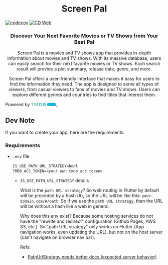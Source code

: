 <h1 align="center"><b>
  Screen Pal
</b></h1>

[![codecov](https://codecov.io/github/KeidsID/screen_pal/graph/badge.svg?token=G20RM8PYOH)](https://codecov.io/github/KeidsID/screen_pal)
[![CD Web](https://github.com/KeidsID/screen_pal/actions/workflows/cd-web.yml/badge.svg)](https://github.com/KeidsID/screen_pal/actions/workflows/cd-web.yml)

<h3 align="center"><b>
  Discover Your Next Favorite Movies or TV Shows from Your Best Pal
</b></h3>

<p align="center">
Screen Pal is a movies and TV shows app that provides in-depth information about movies and TV shows. With its massive database, users can easily search for their next favorite movies or TV shows. Each search result will provide a plot summary, release date, genre, and more.
</p>

<p align="center">
Screen Pal offers a user-friendly interface that makes it easy for users to find the information they need. The app is designed to serve all types of viewers, from casual viewers to fans of movies and TV shows. Users can explore different genres and countries to find titles that interest them.
</p>

Powered by <a href="https://www.themoviedb.org"> <img 
    src="assets/images/tmdb/alt-short.svg"
    alt="www.themoviedb.org"
    width="80px"
    height="10px"
  /> </a>.

## Dev Note

If you want to create your app, here are the requirements.

### Requirements

- `.env` file

  ```env
  IS_USE_PATH_URL_STRATEGY=bool
  TMDB_ACC_TOKEN=<your own tmdb acc token>
  ```

  - `IS_USE_PATH_URL_STRATEGY` details

    What is the `path URL strategy`? So web routing in Flutter by default will
    be preceded by a hash (#), so the URL will be like this:
    `your-domain.com/#/path`. So if we use the `path URL strategy`, then the URL
    will be without a hash like a web in general.

    Why does this env exist? Because some hosting services do not have the
    "rewrite and redirect" configuration (Github Pages, AWS S3, etc.). So "path
    URL strategy" only works on Flutter (App navigation works, even updating the
    URL), but not on the host server (can't navigate on browser nav bar).

    Refs:

    - [PathUrlStrategy needs better docs (expected server behavior)](https://github.com/flutter/flutter/issues/89763)
